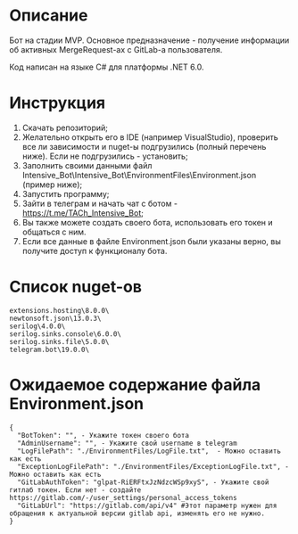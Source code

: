 # Описание
Бот на стадии MVP. Основное предназначение -  получение информации об активных MergeRequest-ах c GitLab-a пользователя.

Код написан на языке C# для платформы .NET 6.0. 

# Инструкция
1. Скачать репозиторий;
2. Желательно открыть его в IDE (например VisualStudio), проверить все ли зависимости и nuget-ы подгрузились (полный перечень ниже). Если не подгрузились - установить;
3. Заполнить своими данными файл Intensive_Bot\Intensive_Bot\EnvironmentFiles\Environment.json (пример ниже);
4. Запустить программу;
5. Зайти в телеграм и начать чат с ботом - https://t.me/TACh_Intensive_Bot;
6. Вы также можете создать своего бота, использовать его токен и общаться с ним.
7. Если все данные в файле Environment.json были указаны верно, вы получите доступ к функционалу бота.

# Список nuget-ов
```
extensions.hosting\8.0.0\
newtonsoft.json\13.0.3\
serilog\4.0.0\
serilog.sinks.console\6.0.0\
serilog.sinks.file\5.0.0\
telegram.bot\19.0.0\
```

# Ожидаемое содержание файла Environment.json

```
{
  "BotToken": "", - Укажите токен своего бота
  "AdminUsername": "", - Укажите cвой username в telegram
  "LogFilePath": "./EnvironmentFiles/LogFile.txt",  - Можно оставить как есть
  "ExceptionLogFilePath": "./EnvironmentFiles/ExceptionLogFile.txt", - Можно оставить как есть
  "GitLabAuthToken": "glpat-RiERFtxJzNdzcWSp9xyS", - Укажите свой гитлаб токен. Если нет - создайте https://gitlab.com/-/user_settings/personal_access_tokens
  "GitLabUrl": "https://gitlab.com/api/v4" #Этот параметр нужен для обращения к актуальной версии gitlab api, изменять его не нужно.
}
```

